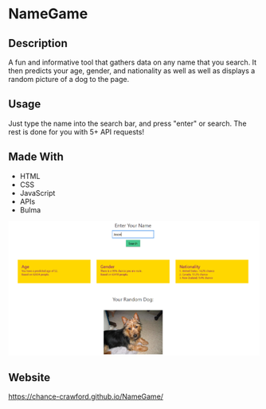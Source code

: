 # NameGame 

## Description
A fun and informative tool that gathers data on any name that you search.
It then predicts your age, gender, and nationality as well as well as displays
a random picture of a dog to the page.

## Usage
Just type the name into the search bar, and press "enter" or search. The rest is done for you with 5+ API requests!


## Made With
* HTML
* CSS
* JavaScript
* APIs
* Bulma


![name game](./assets/images/Capture.PNG)

## Website
https://chance-crawford.github.io/NameGame/